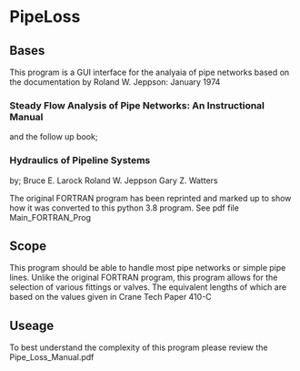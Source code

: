 # PipeLoss

## Bases
This program is a GUI interface for the analyaia of pipe networks based on the documentation by Roland W. Jeppson:
January 1974
### Steady Flow Analysis of Pipe Networks: An Instructional Manual

and the follow up book;

### Hydraulics of Pipeline Systems
by;
Bruce E. Larock
Roland W. Jeppson
Gary Z. Watters

The original FORTRAN program has been reprinted and marked up to show how it was converted to this python 3.8 program.
See pdf file Main_FORTRAN_Prog

## Scope
This program should be able to handle most pipe networks or simple pipe lines.  Unlike the original FORTRAN program, 
this program allows for the selection of various fittings or valves.  The equivalent lengths of which are based on 
the values given in Crane Tech Paper 410-C

## Useage
To best understand the complexity of this program please review the Pipe_Loss_Manual.pdf

